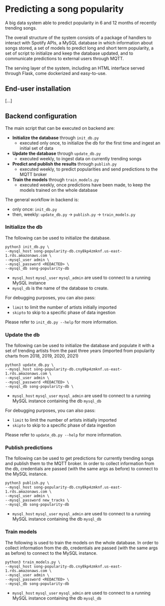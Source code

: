 # Predicting a song popularity

A big data system able to predict popularity in 6 and 12 months of recently trending songs.

The overall structure of the system consists of a package of handlers to interact with Spotify APIs, a MySQL database in
which information about songs stored, a set of models to predict long and short term popularity, a set of script to
initialize and keep the database updated, and to communicate predictions to external users through MQTT.

The serving layer of the system, including an HTML interface served through Flask, come dockerized and easy-to-use.

## End-user installation

[...]

## Backend configuration

The main script that can be executed on backend are:

- **Initialize the database** through `init_db.py`
  - executed only once, to initialize the db for the first time and ingest an initial set of data
- **Update the database** through `update_db.py`
  - executed weekly, to ingest data on currently trending songs
- **Predict and publish the results** through `publish.py`
  - executed weekly, to predict popularities and send predictions to the MQTT broker 
- **Train the models** through `train_models.py`
  - executed weekly, once predictions have been made, to keep the models trained on the whole database

The general workflow in backend is:

- only once: `init_db.py` <br>
- then, weekly: `update_db.py` → `publish.py` → `train_models.py`

### Initialize the db

The following can be used to initialize the database.

```
python3 init_db.py \
--mysql_host song-popularity-db.cny8kp4zmknf.us-east-1.rds.amazonaws.com \
--mysql_user admin \
--mysql_password <REDACTED> \
--mysql_db song-popularity-db
```

- `mysql_host` `mysql_user` `mysql_admin` are used to connect to a running MySQL instance
- `mysql_db` is the name of the database to create.

For debugging purposes, you can also pass:

- `limit` to limit the number of artists initially imported
- `skipto` to skip to a specific phase of data ingestion

Please refer to `init_db.py --help` for more information.

### Update the db

The following can be used to initialize the database and populate it with a set of trending artists from the past three
years (imported from popularity charts from 2018, 2019, 2020, 2021)

```
python3 update_db.py \
--mysql_host song-popularity-db.cny8kp4zmknf.us-east-1.rds.amazonaws.com \
--mysql_user admin \
--mysql_password <REDACTED> \
--mysql_db song-popularity-db \
```

- `mysql_host` `mysql_user` `mysql_admin` are used to connect to a running MySQL instance containing the db `mysql_db`

For debugging purposes, you can also pass:

- `limit` to limit the number of artists initially imported
- `skipto` to skip to a specific phase of data ingestion

Please refer to `update_db.py --help` for more information.

### Publish predictions

The following can be used to get predictions for currently trending songs and publish them to the MQTT broker. In order
to collect information from the db, credentials are passed (with the same args as before) to connect to the MySQL instance.

```
python3 publish.py \
--mysql_host song-popularity-db.cny8kp4zmknf.us-east-1.rds.amazonaws.com \
--mysql_user admin \
--mysql_password new_tracks \
--mysql_db song-popularity-db
```

- `mysql_host` `mysql_user` `mysql_admin` are used to connect to a running MySQL instance containing the db `mysql_db`

### Train models

The following is used to train the models on the whole database. In order to collect information from the db,
credentials are passed (with the same args as before) to connect to the MySQL instance.

```
python3 train_models.py \
--mysql_host song-popularity-db.cny8kp4zmknf.us-east-1.rds.amazonaws.com \
--mysql_user admin \
--mysql_password <REDACTED> \
--mysql_db song-popularity-db
```

- `mysql_host` `mysql_user` `mysql_admin` are used to connect to a running MySQL instance containing the db `mysql_db`